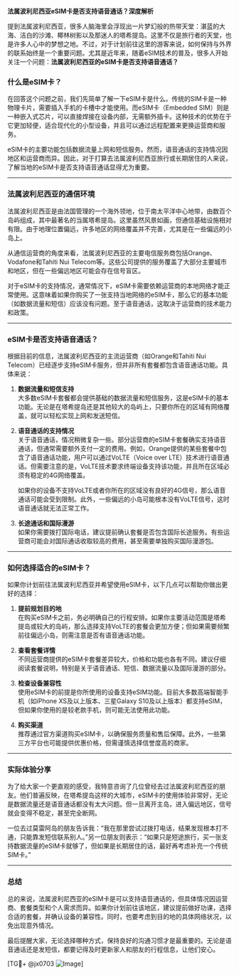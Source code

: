 **法属波利尼西亚eSIM卡是否支持语音通话？深度解析**

提到法属波利尼西亚，很多人脑海里会浮现出一片梦幻般的热带天堂：湛蓝的大海、洁白的沙滩、椰林树影以及那迷人的塔希提岛。这里不仅是旅行者的天堂，也是许多人心中的梦想之地。不过，对于计划前往这里的游客来说，如何保持与外界的联系始终是一个重要问题。尤其是近年来，随着eSIM技术的普及，很多人开始关注一个问题：**法属波利尼西亚的eSIM卡是否支持语音通话？**

### 什么是eSIM卡？
在回答这个问题之前，我们先简单了解一下eSIM卡是什么。传统的SIM卡是一种物理卡片，需要插入手机的卡槽中才能使用。而eSIM卡（Embedded SIM）则是一种嵌入式芯片，可以直接焊接在设备内部，无需额外插卡。这种技术的优势在于它更加轻便，适合现代化的小型设备，并且可以通过远程配置来更换运营商和服务。

eSIM卡的主要功能包括数据流量上网和短信服务。然而，语音通话的支持情况因地区和运营商而异。因此，对于打算去法属波利尼西亚旅行或长期居住的人来说，了解当地的eSIM卡是否支持语音通话显得尤为重要。

---

### 法属波利尼西亚的通信环境
法属波利尼西亚是由法国管理的一个海外领地，位于南太平洋中心地带，由数百个岛屿组成，其中最著名的当属塔希提岛。这里虽然风景如画，但通信基础设施相对有限。由于地理位置偏远，许多地区的网络覆盖并不完善，尤其是在一些偏远的小岛上。

从通信运营商的角度来看，法属波利尼西亚的主要电信服务商包括Orange、Vodafone和Tahiti Nui Telecom等。这些公司提供的服务覆盖了大部分主要城市和地区，但在一些偏远地区可能会存在信号盲区。

对于eSIM卡的支持情况，通常情况下，eSIM卡需要依赖运营商的本地网络才能正常使用。这意味着如果你购买了一张支持当地网络的eSIM卡，那么它的基本功能（如数据流量和短信）应该没有问题。至于语音通话，这取决于运营商的技术能力和政策。

---

### eSIM卡是否支持语音通话？
根据目前的信息，法属波利尼西亚的主流运营商（如Orange和Tahiti Nui Telecom）已经逐步支持eSIM卡服务，但并非所有套餐都包含语音通话功能。具体来说：

1. **数据流量和短信支持**  
   大多数eSIM卡套餐都会提供基础的数据流量和短信服务，这是eSIM卡的基本功能。无论是在塔希提岛还是其他较大的岛屿上，只要你所在的区域有网络覆盖，就可以轻松实现上网和发送短信。

2. **语音通话的支持情况**  
   关于语音通话，情况稍微复杂一些。部分运营商的eSIM卡套餐确实支持语音通话，但通常需要额外支付一定的费用。例如，Orange提供的某些套餐中包含了语音通话功能，用户可以通过VoLTE（Voice over LTE）技术进行语音通话。但需要注意的是，VoLTE技术要求终端设备支持该功能，并且所在区域必须有稳定的4G网络覆盖。

   如果你的设备不支持VoLTE或者你所在的区域没有良好的4G信号，那么语音通话可能会受到限制。此外，一些偏远的小岛可能根本没有VoLTE信号，这时语音通话就无法正常工作。

3. **长途通话和国际漫游**  
   如果你需要拨打国际电话，建议提前确认套餐是否包含国际长途服务。有些运营商可能会对国际通话收取较高的费用，甚至需要单独购买国际漫游包。

---

### 如何选择适合的eSIM卡？
如果你计划前往法属波利尼西亚并希望使用eSIM卡，以下几点可以帮助你做出更好的选择：

1. **提前规划目的地**  
   在购买eSIM卡之前，务必明确自己的行程安排。如果你主要活动范围是塔希提岛或较大的岛屿，那么选择支持VoLTE的套餐会更加方便；但如果需要频繁前往偏远小岛，则需注意是否有语音通话功能。

2. **查看套餐详情**  
   不同运营商提供的eSIM卡套餐差异较大，价格和功能也各有不同。建议仔细阅读套餐说明，特别是关于语音通话、短信、数据流量以及国际漫游的部分。

3. **检查设备兼容性**  
   使用eSIM卡的前提是你所使用的设备支持eSIM功能。目前大多数高端智能手机（如iPhone XS及以上版本、三星Galaxy S10及以上版本）都支持eSIM，但如果你使用的是较老款手机，则可能无法使用此功能。

4. **购买渠道**  
   推荐通过官方渠道购买eSIM卡，以确保服务质量和售后保障。此外，一些第三方平台也可能提供优惠价格，但需谨慎选择信誉度高的商家。

---

### 实际体验分享
为了给大家一个更直观的感受，我特意咨询了几位曾经去过法属波利尼西亚的朋友。他们普遍反映，在塔希提岛这样的大城市，eSIM卡的使用体验非常好，无论是数据流量还是语音通话都没有太大问题。但一旦离开主岛，进入偏远地区，信号就会变得不稳定，甚至完全断网。

一位去过莫雷阿岛的朋友告诉我：“我在那里尝试过拨打电话，结果发现根本打不通，只能靠发短信联系别人。”另一位朋友则表示：“如果只是短途旅行，买一张支持数据流量的eSIM卡就够了，但如果是长期居住的话，最好再考虑补充一个传统SIM卡。”

---

### 总结
总的来说，法属波利尼西亚的eSIM卡是可以支持语音通话的，但具体情况因运营商、套餐类型和个人需求而异。如果你计划前往该地区，建议提前做好功课，选择合适的套餐，并确认设备的兼容性。同时，也要考虑到目的地的具体网络状况，以免出现意外情况。

最后提醒大家，无论选择哪种方式，保持良好的沟通习惯才是最重要的。无论是语音通话还是发短信，都要记得及时更新家人和朋友的行程信息，让他们安心。

[TG💪+ @jx0703 ![Image](https://github.com/user-attachments/assets/dbca1d08-cadb-493c-b0ec-ad6f7a83f270)]